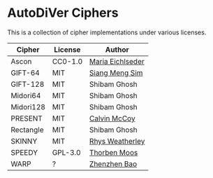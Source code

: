 AutoDiVer Ciphers
=================

This is a collection of cipher implementations under various licenses.

| Cipher    | License   | Author                                                                   |
|-----------|-----------|--------------------------------------------------------------------------|
| Ascon     | CC0-1.0   | [Maria Eichlseder](https://github.com/meichlseder/pyascon)               |
| GIFT-64   | MIT       | [Siang Meng Sim](https://github.com/giftcipher/gift)                     |
| GIFT-128  | MIT       | Shibam Ghosh                                                             |
| Midori64  | MIT       | Shibam Ghosh                                                             |
| Midori128 | MIT       | Shibam Ghosh                                                             |
| PRESENT   | MIT       | [Calvin McCoy](https://github.com/inmcm/present_cipher)                  |
| Rectangle | MIT       | Shibam Ghosh                                                             |
| SKINNY    | MIT       | [Rhys Weatherley](https://github.com/rweather/skinny-c)                  |
| SPEEDY    | GPL-3.0   | [Thorben Moos](https://github.com/Chair-for-Security-Engineering/SPEEDY) |
| WARP      | ?         | [Zhenzhen Bao](https://github.com/WARP-Block-Cipher/Software)            |
